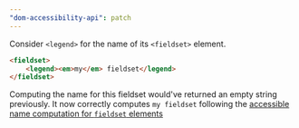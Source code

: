 ```yaml
---
"dom-accessibility-api": patch
---
```


Consider `<legend>` for the name of its `<fieldset>` element.

```html
<fieldset>
	<legend><em>my</em> fieldset</legend>
</fieldset>
```

Computing the name for this fieldset would've returned an empty string previously. It now correctly computes `my fieldset` following the [accessible name computation for `fieldset` elements](https://w3c.github.io/html-aam/#fieldset-and-legend-elements)
